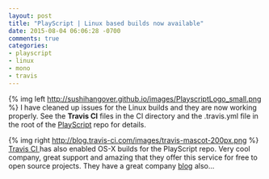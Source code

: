 ```yaml
---
layout: post
title: "PlayScript | Linux based builds now available"
date: 2015-08-04 06:06:28 -0700
comments: true
categories: 
- playscript
- linux
- mono
- travis
---
```

{% img left http://sushihangover.github.io/images/PlayscriptLogo_small.png %} I have cleaned up issues for the Linux builds and they are now working properly. See the **Travis CI** files in the CI directory and the .travis.yml file in the root of the [PlayScript](https://github.com/PlayScriptRedux/playscript) repo for details.

{% img right http://blog.travis-ci.com/images/travis-mascot-200px.png %} [Travis CI ](http://travis-ci.org/) has also enabled OS-X builds for the PlayScript repo. Very cool company, great support and amazing that they offer this service for free to open source projects. They have a great company [blog](http://blog.travis-ci.com) also...


